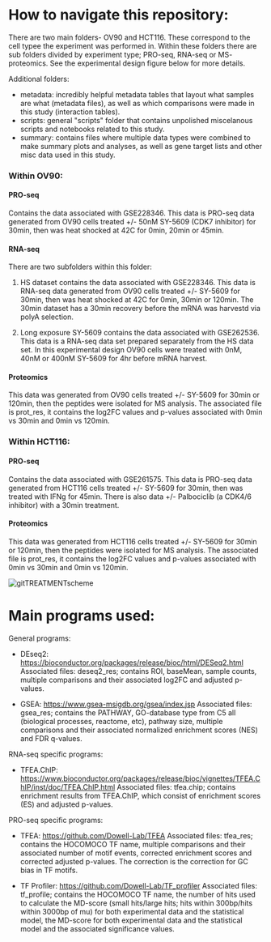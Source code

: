 # How to navigate this repository: #
There are two main folders- OV90 and HCT116. These correspond to the cell typee the experiment was performed in.
Within these folders there are sub folders divided by experiment type; PRO-seq, RNA-seq or MS- proteomics. See the experimental design figure below for more details.

Additional folders:
- metadata: incredibly helpful metadata tables that layout what samples are what (metadata files), as well as which comparisons were made in this study (interaction tables).
- scripts: general "scripts" folder that contains unpolished miscelanous scripts and notebooks related to this study.
- summary: contains files where multiple data types were combined to make summary plots and analyses, as well as gene target lists and other misc data used in this study.

### Within OV90: ###
#### PRO-seq ####
Contains the data associated with GSE228346.
This data is PRO-seq data generated from OV90 cells treated +/- 50nM SY-5609 (CDK7 inhibitor) for 30min, then was heat shocked at 42C for 0min, 20min or 45min.

#### RNA-seq ####
There are two subfolders within this folder:
1) HS dataset contains the data associated with GSE228346.
This data is RNA-seq data generated from OV90 cells treated +/- SY-5609 for 30min, then was heat shocked at 42C for 0min, 30min or 120min. The 30min dataset has a 30min recovery before the mRNA was harvestd via polyA selection.

2) Long exposure SY-5609 contains the data associated with GSE262536.
This data is a RNA-seq data set prepared separately from the HS data set. In this experimental design OV90 cells were treated with 0nM, 40nM or 400nM SY-5609 for 4hr before mRNA harvest.

#### Proteomics ####
This data was generated from OV90 cells treated +/- SY-5609 for 30min or 120min, then the peptides were isolated for MS analysis.
The associated file is prot_res, it contains the log2FC values and p-values associated with 0min vs 30min and 0min vs 120min.

### Within HCT116: ###
#### PRO-seq ####
Contains the data associated with GSE261575.
This data is PRO-seq data generated from HCT116 cells treated +/- SY-5609 for 30min, then was treated with IFNg for 45min.
There is also data +/- Palbociclib (a CDK4/6 inhibitor) with a 30min treatment.

#### Proteomics ####
This data was generated from HCT116 cells treated +/- SY-5609 for 30min or 120min, then the peptides were isolated for MS analysis.
The associated file is prot_res, it contains the log2FC values and p-values associated with 0min vs 30min and 0min vs 120min.

![gitTREATMENTscheme](https://github.com/Dowell-Lab/CDK7_inhibition/assets/48491008/0a98e2b4-3801-4b5b-9090-1a3ac0a8508c)

# Main programs used: #
General programs:
- DEseq2: https://bioconductor.org/packages/release/bioc/html/DESeq2.html
Associated files: deseq2_res; contains ROI, baseMean, sample counts, multiple comparisons and their associated log2FC and adjusted p-values.
 
- GSEA: https://www.gsea-msigdb.org/gsea/index.jsp
Associated files: gsea_res; contains the PATHWAY, GO-database type from C5 all (biological processes, reactome, etc), pathway size, multiple comparisons and their associated normalized enrichment scores (NES) and FDR q-values.

RNA-seq specific programs:
- TFEA.ChIP: https://www.bioconductor.org/packages/release/bioc/vignettes/TFEA.ChIP/inst/doc/TFEA.ChIP.html
Associated files: tfea.chip; contains enrichment results from TFEA.ChIP, which consist of enrichment scores (ES) and adjusted p-values.

PRO-seq specific programs:
- TFEA: https://github.com/Dowell-Lab/TFEA
Associated files: tfea_res; contains the HOCOMOCO TF name,  multiple comparisons and their associated number of motif events, corrected enrichment scores and corrected adjusted p-values. The correction is the correction for GC bias in TF motifs.

- TF Profiler: https://github.com/Dowell-Lab/TF_profiler
Associated files: tf_profile; contains the HOCOMOCO TF name, the number of hits used to calculate the MD-score (small hits/large hits; hits within 300bp/hits within 3000bp of mu) for both experimental data and the statistical model, the MD-score for both experimental data and the statistical model and the associated significance values.



